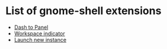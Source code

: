 # List of gnome-shell extensions

- [Dash to Panel](https://extensions.gnome.org/extension/1160/dash-to-panel/)
- [Workspace indicator](https://extensions.gnome.org/extension/3952/workspace-indicator/)
- [Launch new instance](https://extensions.gnome.org/extension/600/launch-new-instance/)
